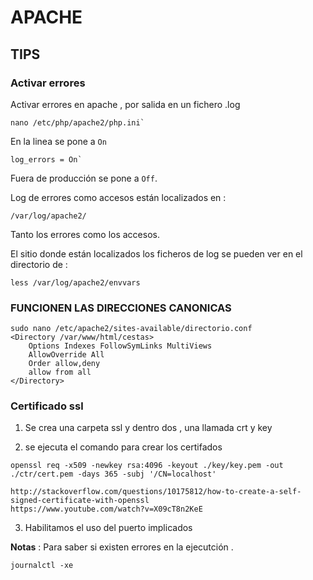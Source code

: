 # APACHE
## TIPS

### Activar errores

Activar errores en apache , por salida en un fichero .log
```
nano /etc/php/apache2/php.ini`
```
En la linea se pone a `On`
```
log_errors = On`
```
Fuera de producción se pone a `Off`.

Log de errores como accesos están localizados en :
```
/var/log/apache2/
```
Tanto los errores como los accesos.

El sitio donde están localizados los ficheros de log se pueden ver en el directorio de :
```
less /var/log/apache2/envvars
```
###  FUNCIONEN LAS DIRECCIONES CANONICAS
````
sudo nano /etc/apache2/sites-available/directorio.conf
<Directory /var/www/html/cestas>
    Options Indexes FollowSymLinks MultiViews
    AllowOverride All
    Order allow,deny
    allow from all
</Directory>
````
### Certificado ssl 

1. Se crea una carpeta ssl y dentro dos , una llamada crt y key

2. se ejecuta el comando para crear los certifados
````
openssl req -x509 -newkey rsa:4096 -keyout ./key/key.pem -out ./ctr/cert.pem -days 365 -subj '/CN=localhost'

http://stackoverflow.com/questions/10175812/how-to-create-a-self-signed-certificate-with-openssl
https://www.youtube.com/watch?v=X09cT8n2KeE
````
3. Habilitamos el uso del puerto implicados

**Notas** : Para saber si existen errores en la ejecutción .

````
journalctl -xe
````

